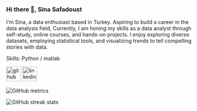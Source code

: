 ### Hi there 👋, Sina Safadoust
I'm Sina, a data enthusiast based in Turkey.
Aspiring to build a career in the data analysis field, Currently, I am honing my skills as a data analyst through self-study, online courses, and hands-on projects. I enjoy exploring diverse datasets, employing statistical tools, and visualizing trends to tell compelling stories with data.

Skills: Python / matlab 



[<img src='https://cdn.jsdelivr.net/npm/simple-icons@3.0.1/icons/github.svg' alt='github' height='40'>](https://github.com/sina-safa)  [<img src='https://cdn.jsdelivr.net/npm/simple-icons@3.0.1/icons/linkedin.svg' alt='linkedin' height='40'>](https://www.linkedin.com/in/sina-safadoust/)  

![GitHub metrics](https://metrics.lecoq.io/sina-safa)  

![GitHub streak stats](https://streak-stats.demolab.com/?user=sina-safa)  

